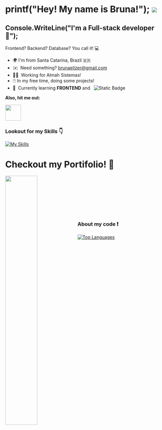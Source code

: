 # printf("Hey! My name is Bruna!"); ![](https://user-images.githubusercontent.com/18350557/176309783-0785949b-9127-417c-8b55-ab5a4333674e.gif)  

Console.WriteLine("I'm a Full-stack developer :rocket:");
-------------

Frontend? Backend? Database? You call it! 💻

*   🌍  I'm from Santa Catarina, Brazil 🇧🇷
*   ✉️  Need something? [brunaelizer@gmail.com](mailto:brunaelizer@gmail.com)
*   👩‍💼  Working for Almah Sistemas!
*   🖱️  In my free time, doing some projects! 
*   🧠  Currently learning **FRONTEND** and &nbsp; ![Static Badge](https://img.shields.io/badge/PHP-7b7fb5?style=flat-square&logo=php&logoColor=white&logoSize=auto)

**Also, hit me out:** <p align="left"><a href="https://www.linkedin.com/in/brunazermiani" target="_blank" rel="noreferrer"> <picture> <source media="(prefers-color-scheme: dark)" srcset="https://raw.githubusercontent.com/danielcranney/readme-generator/main/public/icons/socials/linkedin-dark.svg" /> <source media="(prefers-color-scheme: light)" srcset="https://raw.githubusercontent.com/danielcranney/readme-generator/main/public/icons/socials/linkedin.svg" /> <img src="https://raw.githubusercontent.com/danielcranney/readme-generator/main/public/icons/socials/linkedin.svg" width="50" height="50" /> </picture> </a></p>


### Lookout for my Skills 👇
[![My Skills](https://skillicons.dev/icons?i=dotnet,c,java,python,javascript,nodejs,mysql,postgresql,jquery,cs,cpp,php,aws,androidstudio&theme=dark)](https://skillicons.dev)

# Checkout my **Portifolio!** 📖
<div width="100%" align="center"><a href="https://brunaelizer.github.io/Portifolio/" target="_blank" align="left"><img align="left" width="45%" src="https://github-readme-stats.vercel.app/api/pin/?username=brunaelizer&repo=portifolio&title_color=3382ed&text_color=ffffff&icon_color=0891b2&bg_color=1c1917&hide_border=true&locale=en" /></a></div><br /><br /><br /><br /><br /><br /><br />


 ### About my code ❗

<a href="https://github.com/brunaelizer" align="left"><img src="https://github-readme-stats.vercel.app/api/top-langs/?username=brunaelizer&langs_count=10&title_color=3382ed&text_color=ffffff&icon_color=0891b2&bg_color=1c1917&hide_border=true&locale=en&custom_title=Top%20%Languages" alt="Top Languages" /></a>
